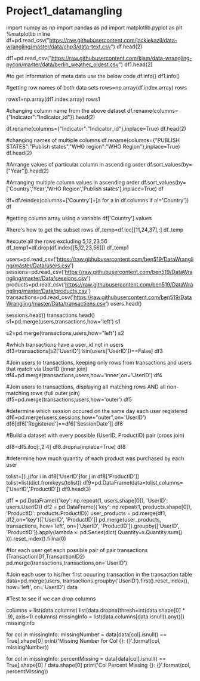 # Project1_datamangling
import numpy as np
import pandas as pd
import matplotlib.pyplot as plt
%matplotlib inline
df=pd.read_csv("https://raw.githubusercontent.com/jackiekazil/data-wrangling/master/data/chp3/data-text.csv")
df.head(2)

df1=pd.read_csv("https://raw.githubusercontent.com/kjam/data-wrangling-pycon/master/data/berlin_weather_oldest.csv")
df1.head(2)

#to get information of meta data use the below code
df.info()
df1.info()

#getting row names of both data sets
rows=np.array(df.index.array)
rows

rows1=np.array(df1.index.array)
rows1

#changing column name from the above dataset
df.rename(columns={"Indicator":"Indicator_id"}).head(2)

df.rename(columns={"Indicator":"Indicator_id"},inplace=True)
df.head(2)

#changing names of multiple columns
df.rename(columns={"PUBLISH STATES":"Publish states","WHO region":"WHO Region"},inplace=True)
df.head(2)

#Arrange values of particular column in ascending order
df.sort_values(by=["Year"]).head(2)

#Arranging multiple column values in ascending order
df.sort_values(by=['Country','Year','WHO Region','Publish states'],inplace=True)
df

df=df.reindex(columns=['Country']+[a for a in df.columns if a!='Country'])
df

#getting column array using a variable
df['Country'].values

#here's how to get the subset rows
df_temp=df.loc[[11,24,37],:]
df_temp

#excute all the rows excluding 5,12,23,56
df_temp1=df.drop(df.index[[5,12,23,56]])
df_temp1


users=pd.read_csv('https://raw.githubusercontent.com/ben519/DataWrangling/master/Data/users.csv')
sessions=pd.read_csv('https://raw.githubusercontent.com/ben519/DataWrangling/master/Data/sessions.csv')
products=pd.read_csv('https://raw.githubusercontent.com/ben519/DataWrangling/master/Data/products.csv')
transactions=pd.read_csv('https://raw.githubusercontent.com/ben519/DataWrangling/master/Data/transactions.csv')
users.head()

sessions.head()
transactions.head()
s1=pd.merge(users,transactions,how='left')
s1


s2=pd.merge(transactions,users,how="left")
s2

#which transactions have a user_id not in users
df3=transactions[s2['UserID'].isin(users['UserID'])==False]
df3

#Join users to transactions, keeping only rows from transactions and users that match via UserID (inner join)
df4=pd.merge(transactions,users,how='inner',on='UserID')
df4

#Join users to transactions, displaying all matching rows AND all non-matching rows (full outer join)
df5=pd.merge(transactions,users,how='outer')
df5

#determine which session occured on the same day each user registered 
df6=pd.merge(users,sessions,how="outer",on='UserID')
df6[df6['Registered']==df6['SessionDate']]
df6

#Build a dataset with every possible (UserID, ProductID) pair (cross join)

df8=df5.iloc[:,2:4]
df8.dropna(inplace=True)
df8

#determine how much quantity of each product was purchased by each user

tolist=[(i,j)for i in df8['UserID']for j in df8['ProductID']]
tolist=list(dict.fromkeys(tolist))
df9=pd.DataFrame(data=tolist,columns=['UserID','ProductID'])
df9.head(3)

df1 = pd.DataFrame({'key': np.repeat(1, users.shape[0]), 'UserID': users.UserID})
df2 = pd.DataFrame({'key': np.repeat(1, products.shape[0]), 'ProductID': products.ProductID})
user_products = pd.merge(df1, df2,on='key')[['UserID', 'ProductID']]
pd.merge(user_products, transactions, how='left', on=['UserID', 'ProductID']).groupby(['UserID', 'ProductID']).apply(lambda x: pd.Series(dict(
    Quantity=x.Quantity.sum()
))).reset_index().fillna(0)

#for each user get each possible pair of pair transactions (TransactionID1,TransactionID2)
pd.merge(transactions,transactions,on='UserID')

#Join each user to his/her first ocuuring transaction in the transaction table
data=pd.merge(users, transactions.groupby('UserID').first().reset_index(), how='left', on='UserID')
data


#Test to see if we can drop columns

columns = list(data.columns)
list(data.dropna(thresh=int(data.shape[0] * .9), axis=1).columns)
missingInfo = list(data.columns[data.isnull().any()])
missingInfo

for col in missingInfo:
    missingNumber = data[data[col].isnull() == True].shape[0]
    print('Missing Number for Col {}: {}'.format(col, missingNumber))
    
for col in missingInfo:
    percentMissing = data[data[col].isnull() == True].shape[0] / data.shape[0]
    print('Col Percent Missing {}: {}'.format(col, percentMissing))










